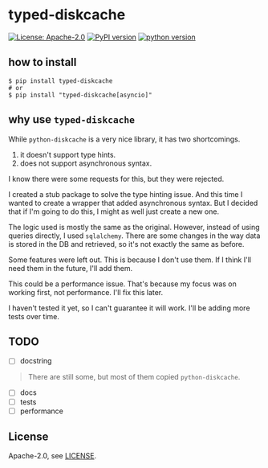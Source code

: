 # typed-diskcache

[![License: Apache-2.0](https://img.shields.io/badge/License-Apache_2.0-yellow.svg)](https://opensource.org/licenses/Apache-2.0)
[![PyPI version](https://badge.fury.io/py/typed-diskcache.svg)](https://badge.fury.io/py/typed-diskcache)
[![python version](https://img.shields.io/pypi/pyversions/typed-diskcache.svg)](#)

## how to install
```shell
$ pip install typed-diskcache
# or
$ pip install "typed-diskcache[asyncio]"
```

## why use `typed-diskcache`
While `python-diskcache` is a very nice library, it has two shortcomings.
1. it doesn't support type hints.
2. does not support asynchronous syntax.

I know there were some requests for this, but they were rejected.

I created a stub package to solve the type hinting issue.
And this time I wanted to create a wrapper that added asynchronous syntax.
But I decided that if I'm going to do this, I might as well just create a new one.

The logic used is mostly the same as the original.
However, instead of using queries directly, I used `sqlalchemy`.
There are some changes in the way data is stored in the DB and retrieved, so it's not exactly the same as before.

Some features were left out.
This is because I don't use them.
If I think I'll need them in the future, I'll add them.

This could be a performance issue.
That's because my focus was on working first, not performance.
I'll fix this later.

I haven't tested it yet, so I can't guarantee it will work.
I'll be adding more tests over time.

## TODO
- [ ] docstring
> There are still some, but most of them copied `python-diskcache`.
- [ ] docs
- [ ] tests
- [ ] performance

## License

Apache-2.0, see [LICENSE](https://github.com/phi-friday/typed-diskcache/blob/main/LICENSE).
